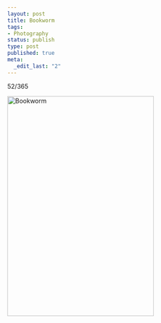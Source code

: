 ```yaml
--- 
layout: post
title: Bookworm
tags: 
- Photography
status: publish
type: post
published: true
meta: 
  _edit_last: "2"
---
```

52/365

<a href="http://www.flickr.com/photos/aaronbrethorst/3298996203/" title="Bookworm by aaronbrethorst, on Flickr"><img src="http://farm4.static.flickr.com/3391/3298996203_5e9a2dc6d3.jpg" width="333" height="500" alt="Bookworm" /></a>
